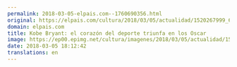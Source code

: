 ```yaml
---
permalink: 2018-03-05-elpais.com--1760690356.html
original: https://elpais.com/cultura/2018/03/05/actualidad/1520267999_640215.html#?ref=rss&format=simple&link=link
domain: elpais.com
title: Kobe Bryant: el corazón del deporte triunfa en los Oscar
image: https://ep00.epimg.net/cultura/imagenes/2018/03/05/actualidad/1520267999_640215_1520270743_rrss_normal.jpg
date: 2018-03-05 18:12:42
translations: en
---
```


